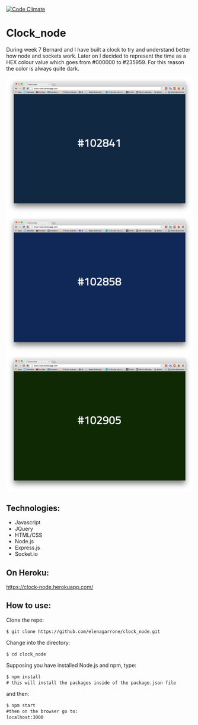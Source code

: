[![Code Climate](https://codeclimate.com/github/elenagarrone/clock_node/badges/gpa.svg)](https://codeclimate.com/github/elenagarrone/clock_node)

Clock_node
==========
During week 7 Bernard and I have built a clock to try and understand better how node and sockets work. Later on I decided to  represent the time as a HEX colour value which goes from #000000 to #235959. For this reason the color is always quite dark. 

<img src='/public/images/hex_color1.png'>
<img src='/public/images/hex_color2.png'>
<img src='/public/images/hex_color3.png'>

Technologies:
-------------
- Javascript
- JQuery
- HTML/CSS
- Node.js
- Express.js
- Socket.io

On Heroku:
----------
https://clock-node.herokuapp.com/

How to use:
-----------
Clone the repo:
```shell
$ git clone https://github.com/elenagarrone/clock_node.git
```
Change into the directory:
```shell
$ cd clock_node
```
Supposing you have installed Node.js and npm, type:
```shell
$ npm install
# this will install the packages inside of the package.json file
```
and then:
```shell
$ npm start
#then on the browser go to:
localhost:3000
```
